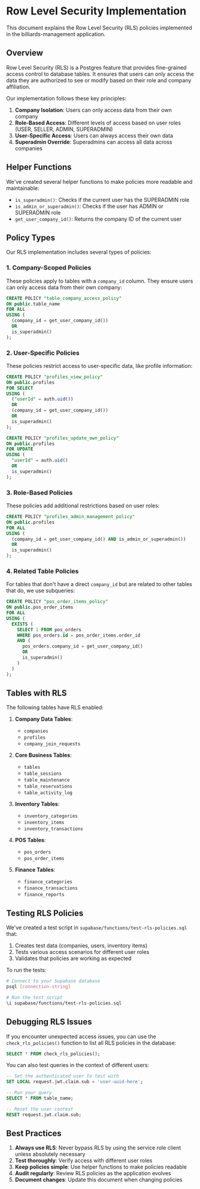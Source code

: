 # Row Level Security Implementation

This document explains the Row Level Security (RLS) policies implemented in the billiards-management application.

## Overview

Row Level Security (RLS) is a Postgres feature that provides fine-grained access control to database tables. It ensures that users can only access the data they are authorized to see or modify based on their role and company affiliation.

Our implementation follows these key principles:

1. **Company Isolation**: Users can only access data from their own company
2. **Role-Based Access**: Different levels of access based on user roles (USER, SELLER, ADMIN, SUPERADMIN)
3. **User-Specific Access**: Users can always access their own data
4. **Superadmin Override**: Superadmins can access all data across companies

## Helper Functions

We've created several helper functions to make policies more readable and maintainable:

- `is_superadmin()`: Checks if the current user has the SUPERADMIN role
- `is_admin_or_superadmin()`: Checks if the user has ADMIN or SUPERADMIN role
- `get_user_company_id()`: Returns the company ID of the current user

## Policy Types

Our RLS implementation includes several types of policies:

### 1. Company-Scoped Policies

These policies apply to tables with a `company_id` column. They ensure users can only access data from their own company:

```sql
CREATE POLICY "table_company_access_policy" 
ON public.table_name
FOR ALL
USING (
  (company_id = get_user_company_id())
  OR 
  is_superadmin()
);
```

### 2. User-Specific Policies

These policies restrict access to user-specific data, like profile information:

```sql
CREATE POLICY "profiles_view_policy"
ON public.profiles
FOR SELECT
USING (
  ("userId" = auth.uid())
  OR
  (company_id = get_user_company_id())
  OR
  is_superadmin()
);

CREATE POLICY "profiles_update_own_policy"
ON public.profiles
FOR UPDATE
USING (
  "userId" = auth.uid()
  OR
  is_superadmin()
);
```

### 3. Role-Based Policies

These policies add additional restrictions based on user roles:

```sql
CREATE POLICY "profiles_admin_management_policy"
ON public.profiles
FOR ALL
USING (
  (company_id = get_user_company_id() AND is_admin_or_superadmin())
  OR
  is_superadmin()
);
```

### 4. Related Table Policies

For tables that don't have a direct `company_id` but are related to other tables that do, we use subqueries:

```sql
CREATE POLICY "pos_order_items_policy"
ON public.pos_order_items
FOR ALL
USING (
  EXISTS (
    SELECT 1 FROM pos_orders
    WHERE pos_orders.id = pos_order_items.order_id
    AND (
      pos_orders.company_id = get_user_company_id()
      OR
      is_superadmin()
    )
  )
);
```

## Tables with RLS

The following tables have RLS enabled:

1. **Company Data Tables**:
   - `companies`
   - `profiles`
   - `company_join_requests`

2. **Core Business Tables**:
   - `tables`
   - `table_sessions`
   - `table_maintenance`
   - `table_reservations`
   - `table_activity_log`

3. **Inventory Tables**:
   - `inventory_categories`
   - `inventory_items`
   - `inventory_transactions`

4. **POS Tables**:
   - `pos_orders`
   - `pos_order_items`

5. **Finance Tables**:
   - `finance_categories`
   - `finance_transactions`
   - `finance_reports`

## Testing RLS Policies

We've created a test script in `supabase/functions/test-rls-policies.sql` that:

1. Creates test data (companies, users, inventory items)
2. Tests various access scenarios for different user roles
3. Validates that policies are working as expected

To run the tests:

```sh
# Connect to your Supabase database
psql [connection-string]

# Run the test script
\i supabase/functions/test-rls-policies.sql
```

## Debugging RLS Issues

If you encounter unexpected access issues, you can use the `check_rls_policies()` function to list all RLS policies in the database:

```sql
SELECT * FROM check_rls_policies();
```

You can also test queries in the context of different users:

```sql
-- Set the authenticated user to test with
SET LOCAL request.jwt.claim.sub = 'user-uuid-here';

-- Run your query
SELECT * FROM table_name;

-- Reset the user context
RESET request.jwt.claim.sub;
```

## Best Practices

1. **Always use RLS**: Never bypass RLS by using the service role client unless absolutely necessary
2. **Test thoroughly**: Verify access with different user roles
3. **Keep policies simple**: Use helper functions to make policies readable
4. **Audit regularly**: Review RLS policies as the application evolves
5. **Document changes**: Update this document when changing policies 